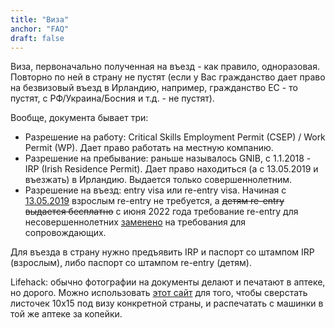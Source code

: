 ```yaml
---
title: "Виза"
anchor: "FAQ"
draft: false
---
```


Виза, первоначально полученная на въезд - как правило, одноразовая. Повторно по ней в страну не пустят (если у Вас гражданство дает право на безвизовый въезд в Ирландию, например, гражданство ЕС - то пустят, с РФ/Украина/Босния и т.д. - не пустят).

Вообще, документа бывает три:

- Разрешение на работу: Critical Skills Employment Permit (CSEP) / Work Permit (WP). Дает право работать на местную компанию.
- Разрешение на пребывание: раньше называлось GNIB, с 1.1.2018 - IRP (Irish Residence Permit). Дает право находиться (а с 13.05.2019 и въезжать) в Ирландию. Выдается только совершеннолетним.
- Разрешение на въезд: entry visa или re-entry visa. Начиная с [13.05.2019](http://www.inis.gov.ie/en/INIS/Pages/abolition-of-adult-re-entry-visas) взрослым re-entry не требуется, а ~~детям re-entry выдается бесплатно~~ с июня 2022 года требование re-entry для несовершеннолетних [заменено](https://www.irishimmigration.ie/suspension-of-re-entry-visa-requirements-for-children-under-the-age-of-16-years/) на требования для сопровождающих.

Для въезда в страну нужно предъявить IRP и паспорт со штампом IRP (взрослым), либо паспорт со штампом re-entry (детям).

Lifehack: обычно фотографии на документы делают и печатают в аптеке, но дорого. Можно использовать [этот сайт](https://www.idphoto4you.com/) для того, чтобы сверстать листочек 10x15 под визу конкретной страны, и распечатать с машинки в той же аптеке за копейки.
